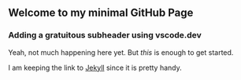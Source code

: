 ## Welcome to my minimal GitHub Page

### Adding a gratuitous subheader using vscode.dev

Yeah, not much happening here yet. But *this* is enough to get started.

I am keeping the link to [Jekyll](https://jekyllrb.com/) since it is pretty handy. 
